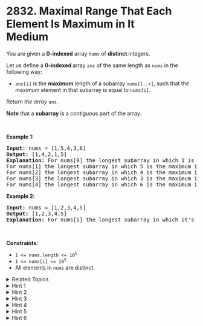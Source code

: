 
# 2832. Maximal Range That Each Element Is Maximum in It<br> Medium

<p>You are given a <strong>0-indexed</strong> array <code>nums</code> of <b>distinct </b>integers.</p>

<p>Let us define a <strong>0-indexed </strong>array <code>ans</code> of the same length as <code>nums</code> in the following way:</p>

<ul>
	<li><code>ans[i]</code> is the <strong>maximum</strong> length of a subarray <code>nums[l..r]</code>, such that the maximum element in that subarray is equal to <code>nums[i]</code>.</li>
</ul>

<p>Return<em> the array </em><code>ans</code>.</p>

<p><strong>Note</strong> that a <strong>subarray</strong> is a contiguous part of the array.</p>

<p>&nbsp;</p>
<p><strong class="example">Example 1:</strong></p>

<pre>
<strong>Input:</strong> nums = [1,5,4,3,6]
<strong>Output:</strong> [1,4,2,1,5]
<strong>Explanation:</strong> For nums[0] the longest subarray in which 1 is the maximum is nums[0..0] so ans[0] = 1.
For nums[1] the longest subarray in which 5 is the maximum is nums[0..3] so ans[1] = 4.
For nums[2] the longest subarray in which 4 is the maximum is nums[2..3] so ans[2] = 2.
For nums[3] the longest subarray in which 3 is the maximum is nums[3..3] so ans[3] = 1.
For nums[4] the longest subarray in which 6 is the maximum is nums[0..4] so ans[4] = 5.
</pre>

<p><strong class="example">Example 2:</strong></p>

<pre>
<strong>Input:</strong> nums = [1,2,3,4,5]
<strong>Output:</strong> [1,2,3,4,5]
<strong>Explanation:</strong> For nums[i] the longest subarray in which it&#39;s the maximum is nums[0..i] so ans[i] = i + 1.
</pre>

<p>&nbsp;</p>
<p><strong>Constraints:</strong></p>

<ul>
	<li><code>1 &lt;= nums.length &lt;= 10<sup>5</sup></code></li>
	<li><code>1 &lt;= nums[i] &lt;= 10<sup>5</sup></code></li>
	<li>All elements in <code>nums</code> are distinct.</li>
</ul>


<details>

<summary> Related Topics </summary>

-	`Array`
-	`Stack`
-	`Monotonic Stack`

</details>


<details>
<summary> Hint 1 </summary>
For each index, we must find the nearest bigger element on both its left and right sides.
</details>

<details>
<summary> Hint 2 </summary>
First, find the nearest bigger element on the left side of each element. To do that, use a stack of pairs <code>(value, index)</code>.
</details>

<details>
<summary> Hint 3 </summary>
Start iterating from the beginning of the array.
</details>

<details>
<summary> Hint 4 </summary>
Whenever we reach an element <code>nums[index]</code>, while the top of the stack is smaller than <code>nums[index]</code>, we pop from the stack.
</details>

<details>
<summary> Hint 5 </summary>
If there is an element left in the stack, <code>top.index + 1</code> would be the answer. Otherwise, <code>0</code> is the answer.
</details>

<details>
<summary> Hint 6 </summary>
After that, we push <code>(nums[index], index)</code> to the stack and go for the next element.
</details>
